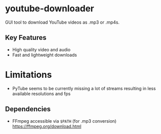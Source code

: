 # youtube-downloader
GUI tool to download YouTube videos as .mp3 or .mp4s. 

## Key Features
* High quality video and audio
* Fast and lightweight downloads

# Limitations
* PyTube seems to be currently missing a lot of streams resulting in less available resolutions and fps

## Dependencies
* FFmpeg accessible via ```$PATH``` (for .mp3 conversion) https://ffmpeg.org/download.html
